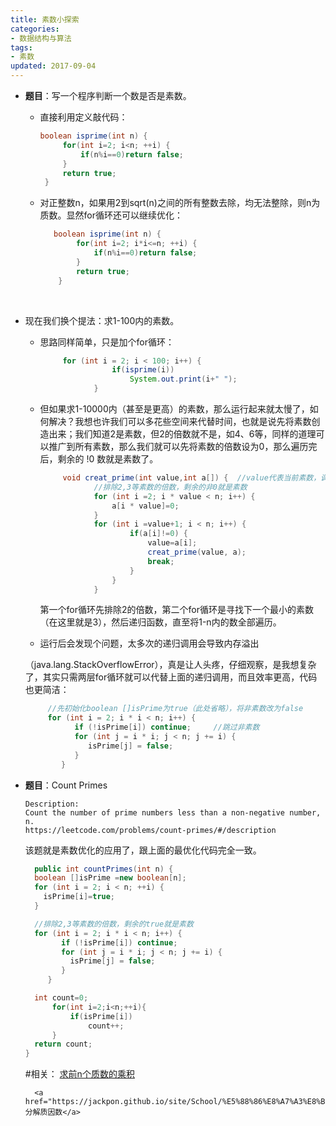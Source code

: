 ```yaml
---
title: 素数小探索
categories:
- 数据结构与算法
tags:
- 素数
updated: 2017-09-04
---
```


- **题目**：写一个程序判断一个数是否是素数。

  - 直接利用定义敲代码：

       ```Java
       boolean isprime(int n) {
       		for(int i=2; i<n; ++i) {
       			if(n%i==0)return false;
       		}
       		return true;
       	}
       ```

  - 对正整数n，如果用2到sqrt(n)之间的所有整数去除，均无法整除，则n为质数。显然for循环还可以继续优化：

    ```Java
       boolean isprime(int n) {
       		for(int i=2; i*i<=n; ++i) {
       			if(n%i==0)return false;
       		}
       		return true;
       	}
    ```
    ​

- 现在我们换个提法：求1-100内的素数。

  - 思路同样简单，只是加个for循环：

    ```Java
         for (int i = 2; i < 100; i++) {
         			if(isprime(i))
         				System.out.print(i+" ");
         		}
    ```

  - 但如果求1-10000内（甚至是更高）的素数，那么运行起来就太慢了，如何解决？我想也许我们可以多花些空间来代替时间，也就是说先将素数创造出来；我们知道2是素数，但2的倍数就不是，如4、6等，同样的道理可以推广到所有素数，那么我们就可以先将素数的倍数设为0，那么遍历完后，剩余的 !0 数就是素数了。

    ```Java
         void creat_prime(int value,int a[]) {	//value代表当前素数，调用时初始为2
         		//排除2,3等素数的倍数，剩余的非0就是素数
         		for (int i =2; i * value < n; i++) {
         			a[i * value]=0;
         		}
         		for (int i =value+1; i < n; i++) {
         				if(a[i]!=0) {
         					value=a[i];
         					creat_prime(value, a);
         					break;
         				}
         			}
         		}     		
    ```
    第一个for循环先排除2的倍数，第二个for循环是寻找下一个最小的素数（在这里就是3），然后递归函数，直至将1-n内的数全部遍历。

  - 运行后会发现个问题，太多次的递归调用会导致内存溢出

  （java.lang.StackOverflowError），真是让人头疼，仔细观察，是我想复杂了，其实只需两层for循环就可以代替上面的递归调用，而且效率更高，代码也更简洁：

  ```Java
       //先初始化boolean []isPrime为true（此处省略），将非素数改为false
       for (int i = 2; i * i < n; i++) {
             if (!isPrime[i]) continue;		//跳过非素数
             for (int j = i * i; j < n; j += i) {
                isPrime[j] = false;
             }
          }
  ```

- **题目**：Count Primes

  ```
  Description:
  Count the number of prime numbers less than a non-negative number, n.
  https://leetcode.com/problems/count-primes/#/description
  ```
  该题就是素数优化的应用了，跟上面的最优化代码完全一致。
  ```Java
    public int countPrimes(int n) {
    boolean []isPrime =new boolean[n];
    for (int i = 2; i < n; ++i) {
      isPrime[i]=true;
    }

    //排除2,3等素数的倍数，剩余的true就是素数
    for (int i = 2; i * i < n; i++) {
          if (!isPrime[i]) continue;
          for (int j = i * i; j < n; j += i) {
            isPrime[j] = false;
          }
       }

    int count=0;
        for(int i=2;i<n;++i){
            if(isPrime[i])
                count++;
        }
    return count;
  }
  ```

  #相关：
        <a href="https://jackpon.github.io/site/School/Torry%E7%9A%84%E5%9B%B0%E6%83%91/">求前n个质数的乘积</a>

        <a href="https://jackpon.github.io/site/School/%E5%88%86%E8%A7%A3%E8%B4%A8%E5%9B%A0%E6%95%B0/">分解质因数</a>
